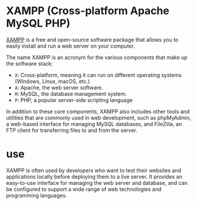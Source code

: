 # XAMPP (Cross-platform Apache MySQL PHP)

[XAMPP](https://www.apachefriends.org/download.html) is a free and open-source software package that allows you to easily install and run a web server on your computer.

The name XAMPP is an acronym for the various components that make up the software stack:

- `X`: Cross-platform, meaning it can run on different operating systems (Windows, Linux, macOS, etc.)
- `A`: Apache, the web server software.
- `M`: MySQL, the database management system.
- `P`: PHP, a popular server-side scripting language

In addition to these core components, XAMPP also includes other tools and utilities that are commonly used in web development, such as phpMyAdmin, a web-based interface for managing MySQL databases, and FileZilla, an FTP client for transferring files to and from the server.

# use
XAMPP is often used by developers who want to test their websites and applications locally before deploying them to a live server. It provides an easy-to-use interface for managing the web server and database, and can be configured to support a wide range of web technologies and programming languages.